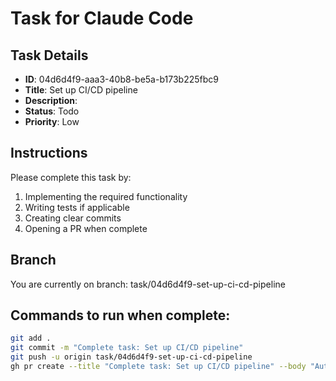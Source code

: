 # Task for Claude Code

## Task Details
- **ID**: 04d6d4f9-aaa3-40b8-be5a-b173b225fbc9
- **Title**: Set up CI/CD pipeline
- **Description**: 
- **Status**: Todo
- **Priority**: Low

## Instructions
Please complete this task by:
1. Implementing the required functionality
2. Writing tests if applicable
3. Creating clear commits
4. Opening a PR when complete

## Branch
You are currently on branch: task/04d6d4f9-set-up-ci-cd-pipeline

## Commands to run when complete:
```bash
git add .
git commit -m "Complete task: Set up CI/CD pipeline"
git push -u origin task/04d6d4f9-set-up-ci-cd-pipeline
gh pr create --title "Complete task: Set up CI/CD pipeline" --body "Automated task completion for: "
```
